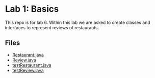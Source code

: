# Lab 1: Basics

This repo is for lab 6. Within this lab we are asked to create classes and interfaces to represent reviews of restaurants.


  ## Files
  * [Restaurant.java](./src/main/java/inheritance/Restaurant.java)
  * [Review.java](./src/main/java/inheritance/Review.java)
  * [testRestaurant.java](./src/test/java/inheritance/RestuarantTest.java)
  * [testReview.java](./src/test/java/inheritance/ReviewTest.java)